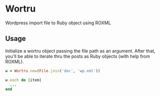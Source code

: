 Wortru
======

Wordpress import file to Ruby object using ROXML


Usage
-----

Initialize a wortru object passing the file path as an argument. After that, you'll be able to iterate thru the posts as Ruby objects (with help from ROXML).

```ruby
w = Wortru.new(File.join('doc', 'wp.xml'))

w.each do |item|
  ...
end
```
